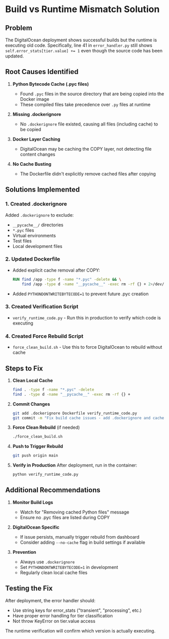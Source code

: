 # Build vs Runtime Mismatch Solution

## Problem
The DigitalOcean deployment shows successful builds but the runtime is executing old code. Specifically, line 41 in `error_handler.py` still shows `self.error_stats[tier.value] += 1` even though the source code has been updated.

## Root Causes Identified

1. **Python Bytecode Cache (.pyc files)**
   - Found `.pyc` files in the source directory that are being copied into the Docker image
   - These compiled files take precedence over `.py` files at runtime

2. **Missing .dockerignore**
   - No `.dockerignore` file existed, causing all files (including cache) to be copied

3. **Docker Layer Caching**
   - DigitalOcean may be caching the COPY layer, not detecting file content changes

4. **No Cache Busting**
   - The Dockerfile didn't explicitly remove cached files after copying

## Solutions Implemented

### 1. Created .dockerignore
Added `.dockerignore` to exclude:
- `__pycache__/` directories
- `*.pyc` files
- Virtual environments
- Test files
- Local development files

### 2. Updated Dockerfile
- Added explicit cache removal after COPY:
  ```dockerfile
  RUN find /app -type f -name "*.pyc" -delete && \
      find /app -type d -name "__pycache__" -exec rm -rf {} + 2>/dev/null || true
  ```
- Added `PYTHONDONTWRITEBYTECODE=1` to prevent future .pyc creation

### 3. Created Verification Script
- `verify_runtime_code.py` - Run this in production to verify which code is executing

### 4. Created Force Rebuild Script
- `force_clean_build.sh` - Use this to force DigitalOcean to rebuild without cache

## Steps to Fix

1. **Clean Local Cache**
   ```bash
   find . -type f -name "*.pyc" -delete
   find . -type d -name "__pycache__" -exec rm -rf {} +
   ```

2. **Commit Changes**
   ```bash
   git add .dockerignore Dockerfile verify_runtime_code.py
   git commit -m "Fix build cache issues - add .dockerignore and cache cleanup"
   ```

3. **Force Clean Rebuild** (if needed)
   ```bash
   ./force_clean_build.sh
   ```

4. **Push to Trigger Rebuild**
   ```bash
   git push origin main
   ```

5. **Verify in Production**
   After deployment, run in the container:
   ```bash
   python verify_runtime_code.py
   ```

## Additional Recommendations

1. **Monitor Build Logs**
   - Watch for "Removing cached Python files" message
   - Ensure no .pyc files are listed during COPY

2. **DigitalOcean Specific**
   - If issue persists, manually trigger rebuild from dashboard
   - Consider adding `--no-cache` flag in build settings if available

3. **Prevention**
   - Always use `.dockerignore`
   - Set `PYTHONDONTWRITEBYTECODE=1` in development
   - Regularly clean local cache files

## Testing the Fix

After deployment, the error handler should:
- Use string keys for error_stats ("transient", "processing", etc.)
- Have proper error handling for tier classification
- Not throw KeyError on tier.value access

The runtime verification will confirm which version is actually executing.